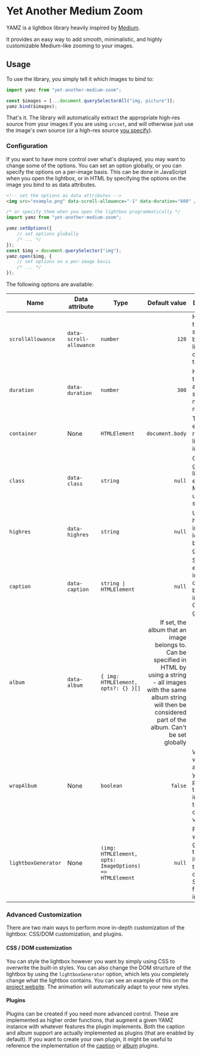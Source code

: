 # Yet Another Medium Zoom

YAMZ is a lightbox library heavily inspired by [Medium](https://medium.com/).

It provides an easy way to add smooth, minimalistic, and highly customizable Medium-like zooming to your images.

## Usage

To use the library, you simply tell it which images to bind to:

```js
import yamz from "yet-another-medium-zoom";

const $images = [...document.querySelectorAll("img, picture")];
yamz.bind($images);
```

That's it. The library will automatically extract the appropriate high-res source from your images if you are using `srcset`, and will otherwise just use the image's own source (or a high-res source [you specify](#configuration)).

### Configuration

If you want to have more control over what's displayed, you may want to change some of the options. You can set an option globally, or you can specify the options on a per-image basis. This can be done in JavaScript when you open the lightbox, or in HTML by specifying the options on the image you bind to as data attributes.

```html
<!-- set the options as data attributes -->
<img src="example.png" data-scroll-allowance="-1" data-duration="600" />
```

```js
/* or specify them when you open the lightbox programmatically */
import yamz from "yet-another-medium-zoom";

yamz.setOptions({
    // set options globally
    /* ... */
});
const $img = document.querySelector("img");
yamz.open($img, {
    // set options on a per-image basis
    /* ... */
});
```

The following options are available:

| Name                | Data attribute          | Type                                                    |                                                                                                                                                                                   Default value | Description                                                                                                                       |
| ------------------- | ----------------------- | ------------------------------------------------------- | ----------------------------------------------------------------------------------------------------------------------------------------------------------------------------------------------: | --------------------------------------------------------------------------------------------------------------------------------- |
| `scrollAllowance`   | `data-scroll-allowance` | `number`                                                |                                                                                                                                                                                           `128` | How much the user can scroll before the lightbox is closed. `-1` to disable                                                       |
| `duration`          | `data-duration`         | `number`                                                |                                                                                                                                                                                           `300` | How long the animation should take, measured in milliseconds                                                                      |
| `container`         | None                    | `HTMLElement`                                           |                                                                                                                                                                                 `document.body` | The element to render the lightbox inside                                                                                         |
| `class`             | `data-class`            | `string`                                                |                                                                                                                                                                                          `null` | Class to give to the lightbox element. Mostly useful for styling                                                                  |
| `highres`           | `data-highres`          | `string`                                                |                                                                                                                                                                                          `null` | URL of the high-res image to load. Can't be set globally                                                                          |
| `caption`           | `data-caption`          | `string \| HTMLElement`                                 |                                                                                                                                                                                          `null` | String or element to insert as a caption below the image. Can't be set globally                                                   |
| `album`             | `data-album`            | `{ img: HTMLElement, opts?: {} }[]`                     | If set, the album that an image belongs to. Can be specified in HTML by using a string - all images with the same album string will then be considered part of the album. Can't be set globally |
| `wrapAlbum`         | None                    | `boolean`                                               |                                                                                                                                                                                         `false` | Whether to wrap albums, so you can press left on the first image to go to the last one, and vice versa                            |
| `lightboxGenerator` | None                    | `(img: HTMLElement, opts: ImageOptions) => HTMLElement` |                                                                                                                                                                                          `null` | Function which generates the lightbox, if you want to use a custom one. See [below](#advanced-customization) for more information |

### Advanced Customization

There are two main ways to perform more in-depth customization of the lightbox: CSS/DOM customization, and plugins.

#### CSS / DOM customization

You can style the lightbox however you want by simply using CSS to overwrite the built-in styles. You can also change the DOM structure of the lightbox by using the `lightboxGenerator` option, which lets you completely change what the lightbox contains. You can see an example of this on the [project website](website/js/index.ts). The animation will automatically adapt to your new styles.

#### Plugins

Plugins can be created if you need more advanced control. These are implemented as higher order functions, that augment a given YAMZ instance with whatever features the plugin implements. Both the caption and album support are actually implemented as plugins (that are enabled by default). If you want to create your own plugin, it might be useful to reference the implementation of the [caption](src/caption/caption.ts) or [album](src/album/album.ts) plugins.
